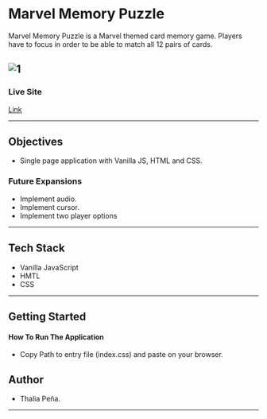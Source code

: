 # Marvel Memory Puzzle

Marvel Memory Puzzle is a Marvel themed card memory game. Players have to focus in order to be able to match all 12 pairs of cards. 



  ![1](https://media.giphy.com/media/gGq23c5TtRkKreeiCK/giphy.gif)
---

### Live Site

[Link](https://thaliapena12.github.io/Marvel-Memory-Puzzle/)

---

## Objectives

- Single page application with Vanilla JS, HTML and CSS.


### Future Expansions

- Implement audio.
- Implement cursor.
- Implement two player options

---

## Tech Stack
- Vanilla JavaScript
- HMTL
- CSS

---

## Getting Started

#### How To Run The Application
- Copy Path to entry file (index.css) and paste on your browser.


## Author

- Thalia Peña.

---


